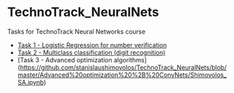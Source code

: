 # TechnoTrack_NeuralNets
Tasks for TechnoTrack Neural Networks course
- [Task 1 - Logistic Regression for number verification](https://github.com/stanislaushimovolos/Technotack_NeuralNets/blob/master/linear_regression/family.ipynb)
- [Task 2 - Multiclass classification (digit recognition)](https://github.com/stanislaushimovolos/TechnoTrack_NeuralNets/blob/master/multi-class%20classification/Homework2_nosolo.ipynb)
- [Task 3 - Advanced optimization algorithms]
(https://github.com/stanislaushimovolos/TechnoTrack_NeuralNets/blob/master/Advanced%20optimization%20%2B%20ConvNets/Shimovolos_SA.ipynb)
